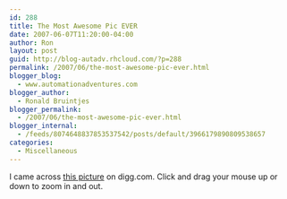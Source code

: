 ```yaml
---
id: 288
title: The Most Awesome Pic EVER
date: 2007-06-07T11:20:00-04:00
author: Ron
layout: post
guid: http://blog-autadv.rhcloud.com/?p=288
permalink: /2007/06/the-most-awesome-pic-ever.html
blogger_blog:
  - www.automationadventures.com
blogger_author:
  - Ronald Bruintjes
blogger_permalink:
  - /2007/06/the-most-awesome-pic-ever.html
blogger_internal:
  - /feeds/8074648837853537542/posts/default/3966179890809538657
categories:
  - Miscellaneous
---
```

I came across [this picture](http://www.games4work.com/games/swf/supercoolpic.swf) on digg.com. Click and drag your mouse up or down to zoom in and out.